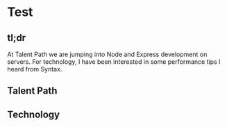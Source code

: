 # Test

## tl;dr

At Talent Path we are jumping into Node and Express development on servers. For technology, I have been interested in some performance tips I heard from Syntax.

## Talent Path

## Technology

